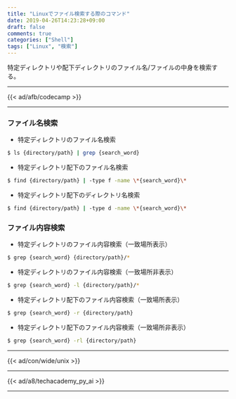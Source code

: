 ```yaml
---
title: "Linuxでファイル検索する際のコマンド"
date: 2019-04-26T14:23:28+09:00
draft: false
comments: true
categories: ["Shell"]
tags: ["Linux", "検索"]
---
```


特定ディレクトリや配下ディレクトリのファイル名/ファイルの中身を検索する。

<!--more-->

---

{{< ad/afb/codecamp >}}

---

### ファイル名検索

- 特定ディレクトリのファイル名検索

```sh
$ ls {directory/path} | grep {search_word}
```

- 特定ディレクトリ配下のファイル名検索

```sh
$ find {directory/path} | -type f -name \*{search_word}\*
```

- 特定ディレクトリ配下のディレクトリ名検索

```sh
$ find {directory/path} | -type d -name \*{search_word}\*
```

### ファイル内容検索

- 特定ディレクトリのファイル内容検索（一致場所表示）

```sh
$ grep {search_word} {directory/path}/*
```

- 特定ディレクトリのファイル内容検索（一致場所非表示）

```sh
$ grep {search_word} -l {directory/path}/*
```

- 特定ディレクトリ配下のファイル内容検索（一致場所表示）

```sh
$ grep {search_word} -r {directory/path}
```

- 特定ディレクトリ配下のファイル内容検索（一致場所非表示）

```sh
$ grep {search_word} -rl {directory/path}
```

---

{{< ad/con/wide/unix >}}

---

{{< ad/a8/techacademy_py_ai >}}

---
